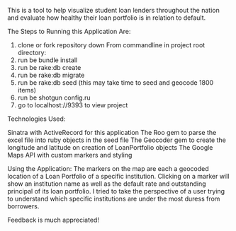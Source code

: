 This is a tool to help visualize student loan lenders throughout the nation and evaluate how healthy their loan portfolio is in relation to default.

The Steps to Running this Application Are: 

1. clone or fork repository down 
From commandline in project root directory:
3. run be bundle install
4. run be rake:db create
5. run be rake:db migrate
6. run be rake:db seed (this may take time to seed and geocode 1800 items)
7. run be shotgun config.ru 
8. go to localhost://9393 to view project

Technologies Used: 

Sinatra with ActiveRecord for this application
The Roo gem to parse the excel file into ruby objects in the seed file
The Geocoder gem to create the longitude and latitude on creation of LoanPortfolio objects
The Google Maps API with custom markers and styling 

Using the Application: 
The markers on the map are each a geocoded location of a Loan Portfolio of a specific institution. Clicking on a marker will show an institution name as well as the default rate and outstanding principal of its loan portfolio. I tried to take the perspective of a user trying to understand which specific institutions are under the most duress from borrowers. 

Feedback is much appreciated! 
